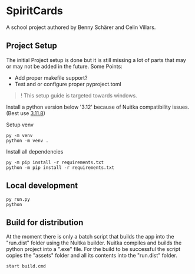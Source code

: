 # SpiritCards

A school project authored by Benny Schärer and Celin Villars.

## Project Setup

The initial Project setup is done but it is still missing a lot of parts that may or may not be added in the future. Some Points:

- Add proper makefile support?
- Test and or configure proper pyproject.toml

> ! This setup guide is targeted towards windows.

Install a python version below '3.12' because of Nuitka compatibility issues. (Best use [3.11.8](https://www.python.org/downloads/release/python-3118/))

Setup venv

```
py -m venv
python -m venv .
```

Install all dependencies

```
py -m pip install -r requirements.txt
python -m pip install -r requirements.txt
```

## Local development

```
py run.py
python
```

## Build for distribution

At the moment there is only a batch script that builds the app into the "run.dist" folder using the Nuitka builder.
Nuitka compiles and builds the python project into a ".exe" file.
For the build to be successful the script copies the "assets" folder and all its contents into the "run.dist" folder.

```
start build.cmd
```

